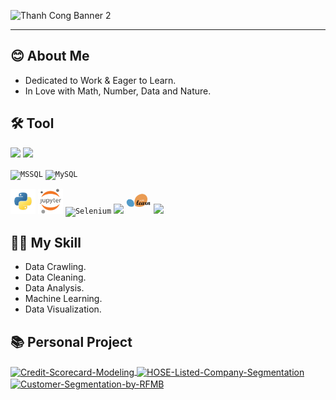 ![Thanh Cong Banner 2](https://github.com/dthcong/dthcong/assets/156085700/689bf6bb-ba0c-4142-ae69-8e5d0a14022a)

---

## 😊 About Me

- Dedicated to Work & Eager to Learn.
- In Love with Math, Number, Data and Nature.

## 🛠️ Tool

<code><img src="https://www.shareicon.net/data/2016/06/24/618244_excel_2000x2000.png" width="4%"/></code>
<code><img src="https://th.bing.com/th/id/R.3a646f7af36c19f92453a872e1a6a329?rik=NGLnMz%2bk6faQkw&riu=http%3a%2f%2fit.miami.edu%2f_assets%2fimages%2fO365_Power_BI.png&ehk=HBpjA2cY61UDu8947P%2f2Gm%2fB0yMsGkb7ZeS3AFO5hBs%3d&risl=&pid=ImgRaw&r=0" width="4%"/></code>

<code><img width="40" src="https://github.com/marwin1991/profile-technology-icons/assets/19180175/3b371807-db7c-45b4-8720-c0cfc901680a" alt="MSSQL" title="MSSQL"/></code>
<code><img width="40" src="https://user-images.githubusercontent.com/25181517/183896128-ec99105a-ec1a-4d85-b08b-1aa1620b2046.png" alt="MySQL" title="MySQL"/></code>

<code><img height="40" src="https://raw.githubusercontent.com/github/explore/80688e429a7d4ef2fca1e82350fe8e3517d3494d/topics/python/python.png"></code>
<code><img height="40" src="https://raw.githubusercontent.com/github/explore/80688e429a7d4ef2fca1e82350fe8e3517d3494d/topics/jupyter-notebook/jupyter-notebook.png"></code>
<code><img width="40" src="https://user-images.githubusercontent.com/25181517/184103699-d1b83c07-2d83-4d99-9a1e-83bd89e08117.png" alt="Selenium" title="Selenium"/></code>
<code><img src="https://courses.spatialthoughts.com/images/python_foundation/pandas-logo.png" width="4%"/></code>
<code><img height="40" src="https://raw.githubusercontent.com/github/explore/80688e429a7d4ef2fca1e82350fe8e3517d3494d/topics/scikit-learn/scikit-learn.png"></code>
<code><img src="https://www.programsbuzz.com/sites/default/files/logo/seaborn-logo.png" width="4%"/></code>

## 👨‍💼 My Skill

- Data Crawling.
- Data Cleaning.
- Data Analysis.
- Machine Learning.
- Data Visualization.

## 📚 Personal Project

<a href="https://github.com/dthcong/Credit-Scorecard-Modeling">
  <img align="center" src="https://github-readme-stats.vercel.app/api/pin/?username=dthcong&repo=Credit-Scorecard-Modeling&show_icons=true&line_height=27&title_color=6aa6f8&text_color=e7e9ea&icon_color=6aa6f8&bg_color=434c5a" alt="Credit-Scorecard-Modeling" />
</a>

<a href="https://github.com/dthcong/HOSE-Listed-Company-Segmentation">
  <img align="center" src="https://github-readme-stats.vercel.app/api/pin/?username=dthcong&repo=HOSE-Listed-Company-Segmentation&show_icons=true&line_height=27&title_color=6aa6f8&text_color=e7e9ea&icon_color=6aa6f8&bg_color=434c5a" alt="HOSE-Listed-Company-Segmentation" />
</a>

<a href="https://github.com/dthcong/Customer-Segmentation-by-RFMB">
  <img align="center" src="https://github-readme-stats.vercel.app/api/pin/?username=dthcong&repo=Customer-Segmentation-by-RFMB&show_icons=true&line_height=27&title_color=6aa6f8&text_color=e7e9ea&icon_color=6aa6f8&bg_color=434c5a" alt="Customer-Segmentation-by-RFMB" />
</a>
